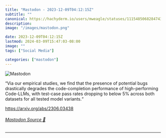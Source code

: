 ```yaml
---
title: "Mastodon - 2023-12-09T04:12:15Z"
subtitle: ""
canonical: https://hachyderm.io/users/mweagle/statuses/111548506828474357
description:
image: "/images/mastodon.png"

date: 2023-12-09T04:12:15Z
lastmod: 2024-03-09T15:47:03-08:00
image: ""
tags: ["Social Media"]

categories: ["mastodon"]
---
```

![Mastodon](/images/mastodon.png)

<p>“Via our empirical studies, we find that the presence of potential bugs drastically degrades the code-completion performance of high-performing Code-LLMs, with test-case pass rates dropping to below 5% across both datasets for all tested model variants.“</p><p><a href="https://arxiv.org/abs/2306.03438" target="_blank" rel="nofollow noopener noreferrer" translate="no"><span class="invisible">https://</span><span class="">arxiv.org/abs/2306.03438</span><span class="invisible"></span></a></p>


###### [Mastodon Source 🐘](https://hachyderm.io/@mweagle/111548506828474357)

___
